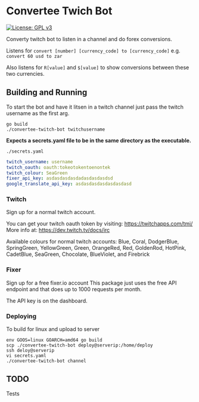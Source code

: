 # Convertee Twich Bot

[![License: GPL v3](https://img.shields.io/badge/License-GPLv3-blue.svg)](https://www.gnu.org/licenses/gpl-3.0)

Converty twitch bot to listen in a channel and do forex conversions.

Listens for `convert [number] [currency_code] to [currency_code]`
e.g. `convert 60 usd to zar`

Also listens for `R[value]` and `$[value]` to show conversions between these two currencies.

## Building and Running

To start the bot and have it litsen in a twitch channel just pass the twitch username as the first arg.

```
go build
./convertee-twitch-bot twitchusername
```

**Expects a secrets.yaml file to be in the same directory as the executable.**

`./secrets.yaml`
```yaml
twitch_username: username
twitch_oauth: oauth:tokeotokentoenontek
twitch_colour: SeaGreen
fixer_api_key: asdasdasdasdadasdasdasdsd
google_translate_api_key: asdasdasdasdasdasdasd
```

### Twitch

Sign up for a normal twitch account.

You can get your twitch oauth token by visiting: https://twitchapps.com/tmi/
More info at: https://dev.twitch.tv/docs/irc

Available colours for normal twitch accounts:
Blue, Coral, DodgerBlue, SpringGreen, YellowGreen, Green, OrangeRed, Red, GoldenRod, HotPink, CadetBlue, SeaGreen, Chocolate, BlueViolet, and Firebrick

### Fixer

Sign up for a free fixer.io account
This package just uses the free API endpoint and that does up to 1000 requests per month.

The API key is on the dashboard.

### Deploying

To build for linux and upload to server
```
env GOOS=linux GOARCH=amd64 go build
scp ./convertee-twitch-bot deploy@serverip:/home/deploy
ssh deloy@serverip
vi secrets.yaml
./convertee-twitch-bot channel
```

## TODO
Tests
